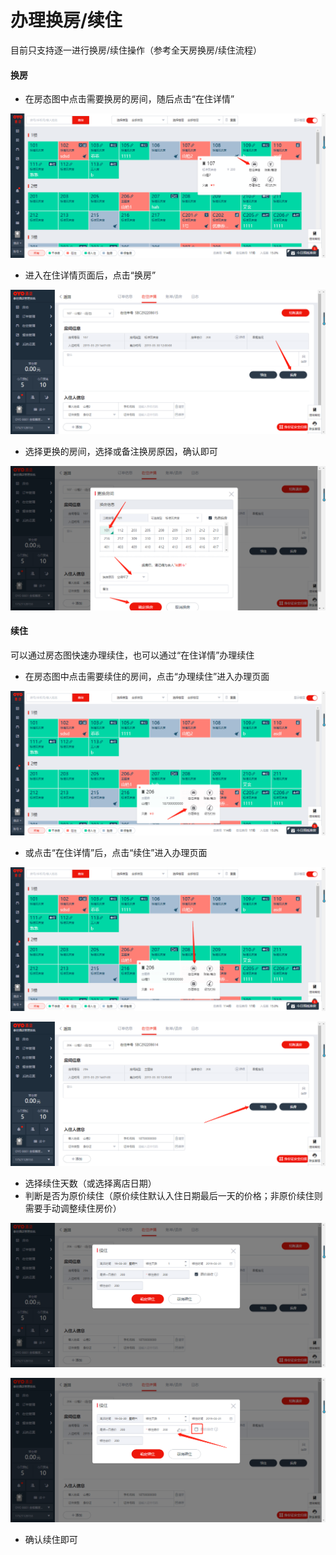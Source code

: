 # 办理换房/续住

目前只支持逐一进行换房/续住操作（参考全天房换房/续住流程）

#### 换房

* 在房态图中点击需要换房的房间，随后点击“在住详情”

![](../../../.gitbook/assets/image%20%28303%29.png)

* 进入在住详情页面后，点击“换房”

![](../../../.gitbook/assets/image%20%28113%29.png)

* 选择更换的房间，选择或备注换房原因，确认即可

![](../../../.gitbook/assets/image%20%28444%29.png)

#### 续住

可以通过房态图快速办理续住，也可以通过“在住详情”办理续住

* 在房态图中点击需要续住的房间，点击“办理续住”进入办理页面

![](../../../.gitbook/assets/image%20%28348%29.png)

* 或点击“在住详情”后，点击“续住”进入办理页面

![](../../../.gitbook/assets/image%20%2882%29.png)

![](../../../.gitbook/assets/image%20%28168%29.png)

* 选择续住天数（或选择离店日期）
* 判断是否为原价续住（原价续住默认入住日期最后一天的价格；非原价续住则需要手动调整续住房价）

![](../../../.gitbook/assets/image%20%2866%29.png)

![](../../../.gitbook/assets/image%20%28676%29.png)

* 确认续住即可

